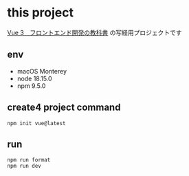 # this project

[Vue 3　フロントエンド開発の教科書](https://amzn.to/3ZPdkJD) の写経用プロジェクトです

## env

- macOS Monterey
- node 18.15.0
- npm 9.5.0

## create4 project command

```
npm init vue@latest
```

## run

```
npm run format
npm run dev
```